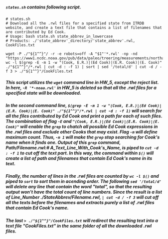 ##### `states.sh` contains following script.  
```  
# states.sh  
# Download all the .rwl files for a specified state from ITRDB website, and create a text file that contains a list of filenames that are contributed by Ed Cook.  
# Usage: bash state.sh state_abbrev_in_lowercase  
# Products: ./'state_abbrev'_directory/'state_abbrev'.rwl, CookFiles.txt  

wget -P ./"${1^^}"/ -r -e robots=off -A "$1"'*.rwl' -np -nd "https://www1.ncdc.noaa.gov/pub/data/paleo/treering/measurements/northamerica/usa/"  
wc -l $(grep -E -m 1 -w "(Cook, E.R.)|(Ed Cook)|(E.R. Cook)|(E. Cook)" ./"${1^^}"/*.rwl | cut -d : -f 1) | sort | sed '/total/d' | cut -d / -f 3 > ./"${1^^}"/CookFiles.txt  
```  

##### This script utilizes the `wget` command line in HW_5, except the _reject list_. In here, `-R '*-noaa.rwl'` in HW_5 is deleted so that all the .rwl files for a specified state will be downloaded.  
##### In the second command line, `$(grep -E -m 1 -w "(Cook, E.R.)|(Ed Cook)|(E.R. Cook)|(E. Cook)" ./"${1^^}"/*.rwl | cut -d : -f 1)` will search for all the files contributed by Ed Cook and print a path for each of such files. The combination of flag `-E` and `"(Cook, E.R.)|(Ed Cook)|(E.R. Cook)|(E. Cook)"` will enable the `grep` to chatch all possible Ed Cook expressions in the .rwl files and exclude other Cooks that may exist. Flag `-m` will define _maximum count_. Thus, `-m 1` will make the `grep` stop searching for Cook's name when it finds one. Output of this `grep` command, _Path/Filename.rwl:# A_Text_Line_With_Cook's_Name_, is piped to `cut -d : -f 1` to cut off the text part. In this way, the command within `$()` will create a list of path and filenames that contain Ed Cook's name in its text.  
##### Finally, the number of lines in the .rwl files are counted by `wc -l $()` and piped to `sort` to sort them in acending order. The following `sed '/total/d'` will delete any line that contain the word "total", so that the resulting output won't have the total count of line numbers. Since the result is a list of _Line_Number  ./StateAbbrev/Filename.rwl_, `| cut -d / -f 3` will cut off all the texts before the filenames and extracts purely a list of .rwl files that contain Ed Cook's name.  
##### The last `> ./"${1^^}"/CookFiles.txt` will redirect the resulting text into a text file "CookFiles.txt" in the same folder of all the downloaded .rwl files.  
